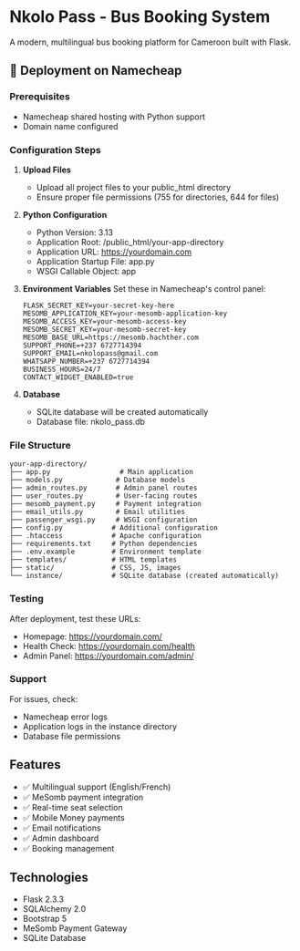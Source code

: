 # Nkolo Pass - Bus Booking System

A modern, multilingual bus booking platform for Cameroon built with Flask.

## 🚀 Deployment on Namecheap

### Prerequisites
- Namecheap shared hosting with Python support
- Domain name configured

### Configuration Steps

1. **Upload Files**
   - Upload all project files to your public_html directory
   - Ensure proper file permissions (755 for directories, 644 for files)

2. **Python Configuration**
   - Python Version: 3.13
   - Application Root: /public_html/your-app-directory
   - Application URL: https://yourdomain.com
   - Application Startup File: app.py
   - WSGI Callable Object: app

3. **Environment Variables**
   Set these in Namecheap's control panel:

   ```
   FLASK_SECRET_KEY=your-secret-key-here
   MESOMB_APPLICATION_KEY=your-mesomb-application-key
   MESOMB_ACCESS_KEY=your-mesomb-access-key
   MESOMB_SECRET_KEY=your-mesomb-secret-key
   MESOMB_BASE_URL=https://mesomb.hachther.com
   SUPPORT_PHONE=+237 6727714394
   SUPPORT_EMAIL=nkolopass@gmail.com
   WHATSAPP_NUMBER=+237 6727714394
   BUSINESS_HOURS=24/7
   CONTACT_WIDGET_ENABLED=true
   ```

4. **Database**
   - SQLite database will be created automatically
   - Database file: nkolo_pass.db

### File Structure
```
your-app-directory/
├── app.py                 # Main application
├── models.py             # Database models
├── admin_routes.py       # Admin panel routes
├── user_routes.py        # User-facing routes
├── mesomb_payment.py     # Payment integration
├── email_utils.py        # Email utilities
├── passenger_wsgi.py     # WSGI configuration
├── config.py            # Additional configuration
├── .htaccess            # Apache configuration
├── requirements.txt     # Python dependencies
├── .env.example         # Environment template
├── templates/           # HTML templates
├── static/              # CSS, JS, images
└── instance/            # SQLite database (created automatically)
```

### Testing
After deployment, test these URLs:
- Homepage: https://yourdomain.com/
- Health Check: https://yourdomain.com/health
- Admin Panel: https://yourdomain.com/admin/

### Support
For issues, check:
- Namecheap error logs
- Application logs in the instance directory
- Database file permissions

## Features
- ✅ Multilingual support (English/French)
- ✅ MeSomb payment integration
- ✅ Real-time seat selection
- ✅ Mobile Money payments
- ✅ Email notifications
- ✅ Admin dashboard
- ✅ Booking management

## Technologies
- Flask 2.3.3
- SQLAlchemy 2.0
- Bootstrap 5
- MeSomb Payment Gateway
- SQLite Database
